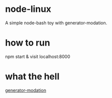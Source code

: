 # node-linux
A simple node-bash toy with generator-modation.

# how to run
npm start & visit localhost:8000

# what the hell
[generator-modation](https://github.com/knownsec/generator-modation)
